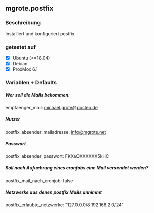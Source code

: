 ## mgrote.postfix

### Beschreibung
Installiert und konfiguriert postfix.

### getestet auf
- [x] Ubuntu (>=18.04)
- [x] Debian
- [x] ProxMox 6.1

### Variablen + Defaults
##### Wer soll die Mails bekommen.
empfaenger_mail: michael.grote@posteo.de
##### Nutzer
postfix_absender_mailadresse: info@mgrote.net
##### Passwort
postfix_absender_passwort: FKXaOXXXXXX5kHC
##### Soll nach Aufuehrung eines cronjobs eine Mail versendet werden?
postfix_mail_nach_cronjob: false
##### Netzwerke aus denen postfix Mails annimmt
postfix_erlaubte_netzwerke: "127.0.0.0/8 192.168.2.0/24"
